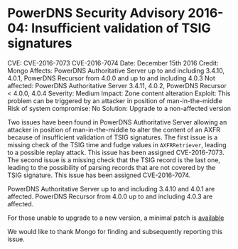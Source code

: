 # PowerDNS Security Advisory 2016-04: Insufficient validation of TSIG signatures

CVE: CVE-2016-7073 CVE-2016-7074
Date: December 15th 2016
Credit: Mongo
Affects: PowerDNS Authoritative Server up to and including 3.4.10, 4.0.1, PowerDNS Recursor from 4.0.0 and up to and including 4.0.3
Not affected: PowerDNS Authoritative Server 3.4.11, 4.0.2, PowerDNS Recursor < 4.0.0, 4.0.4
Severity: Medium
Impact: Zone content alteration
Exploit: This problem can be triggered by an attacker in position of man-in-the-middle
Risk of system compromise: No
Solution: Upgrade to a non-affected version

Two issues have been found in PowerDNS Authoritative Server allowing an attacker in position of man-in-the-middle to alter the content of an AXFR because of insufficient validation of TSIG signatures.
The first issue is a missing check of the TSIG time and fudge values in `AXFRRetriever`, leading to a possible replay attack. This issue has been assigned CVE-2016-7073.
The second issue is a missing check that the TSIG record is the last one, leading to the possibility of parsing records that are not covered by the TSIG signature. This issue has been assigned CVE-2016-7074.

PowerDNS Authoritative Server up to and including 3.4.10 and 4.0.1 are affected. PowerDNS Recursor from 4.0.0 up to and including 4.0.3 are affected.

For those unable to upgrade to a new version, a minimal patch is [available](https://downloads.powerdns.com/patches/2016-04)

We would like to thank Mongo for finding and subsequently reporting this issue.
